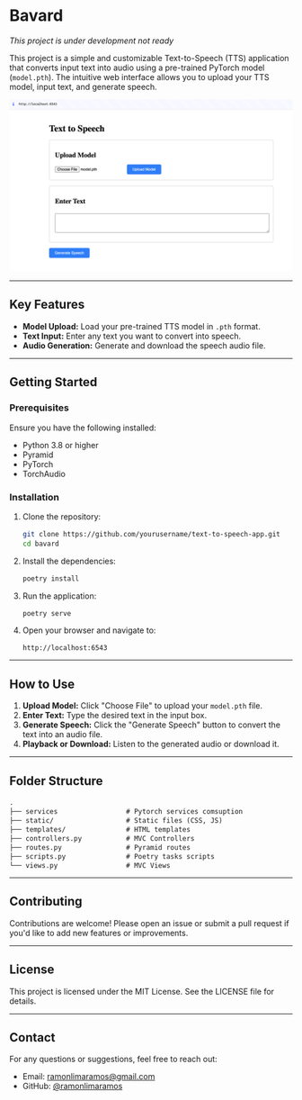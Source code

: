 # Bavard

_This project is under development not ready_

This project is a simple and customizable Text-to-Speech (TTS) application that converts input text into audio using a pre-trained PyTorch model (`model.pth`). The intuitive web interface allows you to upload your TTS model, input text, and generate speech.

<img src="https://raw.githubusercontent.com/ramonlimaramos/bavard/main/.github/bavard.png" />

---

## Key Features
- **Model Upload:** Load your pre-trained TTS model in `.pth` format.
- **Text Input:** Enter any text you want to convert into speech.
- **Audio Generation:** Generate and download the speech audio file.

---

## Getting Started

### Prerequisites
Ensure you have the following installed:
- Python 3.8 or higher
- Pyramid
- PyTorch
- TorchAudio

### Installation
1. Clone the repository:
   ```bash
   git clone https://github.com/yourusername/text-to-speech-app.git
   cd bavard
   ```

2. Install the dependencies:
   ```bash
   poetry install
   ```

3. Run the application:
   ```bash
   poetry serve
   ```

4. Open your browser and navigate to:
   ```
   http://localhost:6543
   ```

---

## How to Use
1. **Upload Model:** Click "Choose File" to upload your `model.pth` file.
2. **Enter Text:** Type the desired text in the input box.
3. **Generate Speech:** Click the "Generate Speech" button to convert the text into an audio file.
4. **Playback or Download:** Listen to the generated audio or download it.

---

## Folder Structure
```
.
├── services                 # Pytorch services comsuption
├── static/                  # Static files (CSS, JS)
├── templates/               # HTML templates
├── controllers.py           # MVC Controllers
├── routes.py                # Pyramid routes
├── scripts.py               # Poetry tasks scripts
└── views.py                 # MVC Views
```

---

## Contributing
Contributions are welcome! Please open an issue or submit a pull request if you'd like to add new features or improvements.

---

## License
This project is licensed under the MIT License. See the LICENSE file for details.

---

## Contact
For any questions or suggestions, feel free to reach out:
- Email: [ramonlimaramos@gmail.com](mailto:ramonlimaramos@gmail.com)
- GitHub: [@ramonlimaramos](https://github.com/ramonlimaramos)